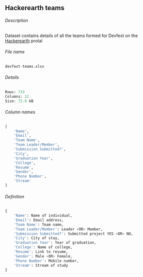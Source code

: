 ## Hackerearth teams

###### Description
Dataset contains details of all the teams formed for Devfest on the [Hackerearth](https://devfest2018.hackerearth.com) protal

###### File name
```py
devfest-teams.xlsx
```

###### Details
```py
Rows: 733
Columns: 12
Size: 73.0 kB
```

###### Column names
```py
[
    'Name', 
    'Email', 
    'Team Name', 
    'Team Leader/Member',
    'Submission Submitted?', 
    'City', 
    'Graduation Year', 
    'College', 
    'Resume',
    'Gender', 
    'Phone Number', 
    'Stream'
]
```

###### Definition
```py
{
    'Name': Name of individual, 
    'Email': Email address, 
    'Team Name': Team name, 
    'Team Leader/Member': Leader <OR> Member,
    'Submission Submitted?': Submitted project YES <OR> NO, 
    'City': City of stay, 
    'Graduation Year': Year of graduation, 
    'College': Name of college, 
    'Resume'; Link to resume,
    'Gender'; Male <OR> Female, 
    'Phone Number': Mobile number, 
    'Stream': Stream of study
}